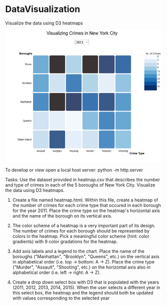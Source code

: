 # DataVisualization
Visualize the data using D3 heatmaps

![alt text](https://github.com/singhshraddha/DataVisualization/blob/master/heatmap.PNG)

To develop or view open a local host server:
python -m http.server

Tasks:
Use the dataset provided in heatmap.csv that describes the number and type of crimes in each of the 5 boroughs of New York City. Visualize the data using D3 heatmaps.

1. Create a file named heatmap.html. Within this file, create a heatmap of the number of crimes for each crime type that occured in each borough for the year 2011. Place the crime type on the heatmap's horizontal axis and the name of the borough on its vertical axis. 

2. The color scheme of a heatmap is a very important part of its design. The number of crimes for each borough should be represented by colors in the heatmap. Pick a meaningful color scheme (hint: color gradients) with 9 color gradations for the heatmap.

3. Add axis labels and a legend to the chart. Place the name of the boroughs ("Manhattan", "Brooklyn", "Queens", etc.) on the vertical axis in alphabetical order (i.e. top → bottom: A → Z). Place the crime type ("Murder", "Assault", "Shooting", etc.) on the horizontal axis also in alphabetical order (i.e. left → right: A → Z).

4. Create a drop down select box with D3 that is populated with the years (2011, 2012, 2013, 2014, 2015). When the user selects a different year in this select box, the heatmap and the legend should both be updated with values corresponding to the selected year
